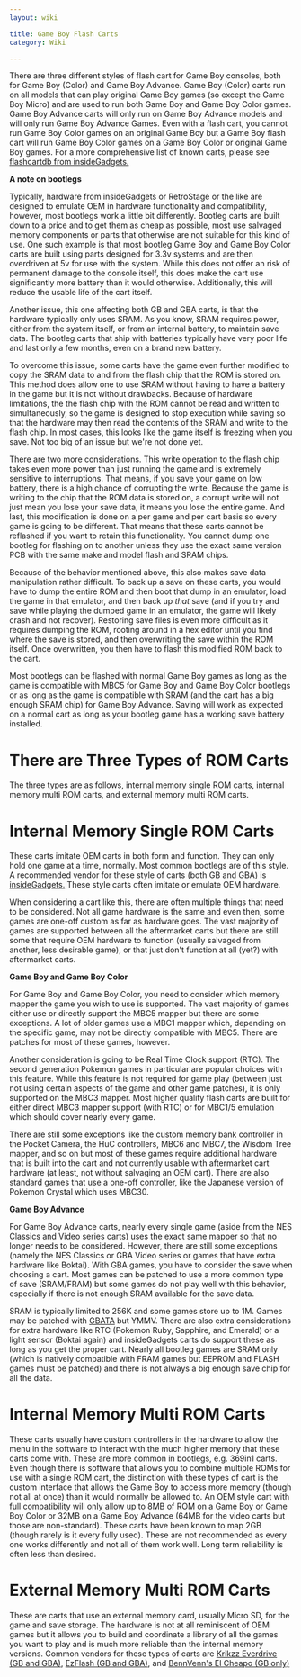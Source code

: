 ```yaml
---
layout: wiki

title: Game Boy Flash Carts
category: Wiki

---
```


There are three different styles of flash cart for Game Boy consoles, both for Game Boy (Color) and Game Boy Advance. Game Boy (Color) carts run on all models that can play original Game Boy games (so except the Game Boy Micro) and are used to run both Game Boy and Game Boy Color games. Game Boy Advance carts will only run on Game Boy Advance models and will only run Game Boy Advance Games. Even with a flash cart, you cannot run Game Boy Color games on an original Game Boy but a Game Boy flash cart will run Game Boy Color games on a Game Boy Color or original Game Boy games. For a more comprehensive list of known carts, please see [flashcartdb from insideGadgets.](https://flashcartdb.com)

**A note on bootlegs** 

Typically, hardware from insideGadgets or RetroStage or the like are designed to emulate OEM in hardware functionality and compatibility, however, most bootlegs work a little bit differently. Bootleg carts are built down to a price and to get them as cheap as possible, most use salvaged memory components or parts that otherwise are not suitable for this kind of use. One such example is that most bootleg Game Boy and Game Boy Color carts are built using parts designed for 3.3v systems and are then overdriven at 5v for use with the system. While this does not offer an risk of permanent damage to the console itself, this does make the cart use significantly more battery than it would otherwise. Additionally, this will reduce the usable life of the cart itself. 

Another issue, this one affecting both GB and GBA carts, is that the hardware typically only uses SRAM. As you know, SRAM requires power, either from the system itself, or from an internal battery, to maintain save data. The bootleg carts that ship with batteries typically have very poor life and last only a few months, even on a brand new battery. 

To overcome this issue, some carts have the game even further modified to copy the SRAM data to and from the flash chip that the ROM is stored on. This method does allow one to use SRAM without having to have a battery in the game but it is not without drawbacks. Because of hardware limitations, the the flash chip with the ROM cannot be read and written to simultaneously, so the game is designed to stop execution while saving so that the hardware may then read the contents of the SRAM and write to the flash chip. In most cases, this looks like the game itself is freezing when you save. Not too big of an issue but we're not done yet. 

There are two more considerations. This write operation to the flash chip takes even more power than just running the game and is extremely sensitive to interruptions. That means, if you save your game on low battery, there is a high chance of corrupting the write. Because the game is writing to the chip that the ROM data is stored on, a corrupt write will not just mean you lose your save data, it means you lose the entire game. And last, this modification is done on a per game and per cart basis so every game is going to be different. That means that these carts cannot be reflashed if you want to retain this functionality. You cannot dump one bootleg for flashing on to another unless they use the exact same version PCB with the same make and model flash and SRAM chips. 

Because of the behavior mentioned above, this also makes save data manipulation rather difficult. To back up a save on these carts, you would have to dump the entire ROM and then boot that dump in an emulator, load the game in that emulator, and then back up *that* save (and if you try and save while playing the dumped game in an emulator, the game will likely crash and not recover). Restoring save files is even more difficult as it requires dumping the ROM, rooting around in a hex editor until you find where the save is stored, and then overwriting the save within the ROM itself. Once overwritten, you then have to flash this modified ROM back to the cart. 

Most bootlegs can be flashed with normal Game Boy games as long as the game is compatible with MBC5 for Game Boy and Game Boy Color bootlegs or as long as the game is compatible with SRAM (and the cart has a big enough SRAM chip) for Game Boy Advance. Saving will work as expected on a normal cart as long as your bootleg game has a working save battery installed. 

# There are Three Types of ROM Carts

The three types are as follows, internal memory single ROM carts, internal memory multi ROM carts, and external memory multi ROM carts. 

# **Internal Memory Single ROM Carts** 

These carts imitate OEM carts in both form and function. They can only hold one game at a time, normally. Most common bootlegs are of this style. A recommended vendor for these style of carts (both GB and GBA) is [insideGadgets.](https://shop.insidegadgets.com/) These style carts often imitate or emulate OEM hardware. 

When considering a cart like this, there are often multiple things that need to be considered. Not all game hardware is the same and even then, some games are one-off custom as far as hardware goes. The vast majority of games are supported between all the aftermarket carts but there are still some that require OEM hardware to function (usually salvaged from another, less desirable game), or that just don't function at all (yet?) with aftermarket carts. 

**Game Boy and Game Boy Color**

For Game Boy and Game Boy Color, you need to consider which memory mapper the game you wish to use is supported. The vast majority of games either use or directly support the MBC5 mapper but there are some exceptions. A lot of older games use a MBC1 mapper which, depending on the specific game, may not be directly compatible with MBC5. There are patches for most of these games, however. 

Another consideration is going to be Real Time Clock support (RTC). The second generation Pokemon games in particular are popular choices with this feature. While this feature is not required for game play (between just not using certain aspects of the game and other game patches), it is only supported on the MBC3 mapper. Most higher quality flash carts are built for either direct MBC3 mapper support (with RTC) or for MBC1/5 emulation which should cover nearly every game. 

There are still some exceptions like the custom memory bank controller in the Pocket Camera, the HuC controllers, MBC6 and MBC7, the Wisdom Tree mapper, and so on but most of these games require additional hardware that is built into the cart and not currently usable with aftermarket cart hardware (at least, not without salvaging an OEM cart). There are also standard games that use a one-off controller, like the Japanese version of Pokemon Crystal which uses MBC30. 

**Game Boy Advance**

For Game Boy Advance carts, nearly every single game (aside from the NES Classics and Video series carts) uses the exact same mapper so that no longer needs to be considered. However, there are still some exceptions (namely the NES Classics or GBA Video series or games that have extra hardware like Boktai). With GBA games, you have to consider the save when choosing a cart. Most games can be patched to use a more common type of save (SRAM/FRAM) but some games do not play well with this behavior, especially if there is not enough SRAM available for the save data. 

SRAM is typically limited to 256K and some games store up to 1M. Games may be patched with [GBATA](https://digiex.net/threads/gbata-gameboy-advance-tool-rom-patch-into-remover-header-info-sram-save-patch.15059/) but YMMV. There are also extra considerations for extra hardware like RTC (Pokemon Ruby, Sapphire, and Emerald) or a light sensor (Boktai again) and insideGadgets carts do support these as long as you get the proper cart. Nearly all bootleg games are SRAM only (which is natively compatible with FRAM games but EEPROM and FLASH games must be patched) and there is not always a big enough save chip for all the data. 

# **Internal Memory Multi ROM Carts**

These carts usually have custom controllers in the hardware to allow the menu in the software to interact with the much higher memory that these carts come with. These are more common in bootlegs, e.g. 369in1 carts. Even though there is software that allows you to combine multiple ROMs for use with a single ROM cart, the distinction with these types of cart is the custom interface that allows the Game Boy to access more memory (though not all at once) than it would normally be allowed to. An OEM style cart with full compatibility will only allow up to 8MB of ROM on a Game Boy or Game Boy Color or 32MB on a Game Boy Advance (64MB for the video carts but those are non-standard). These carts have been known to map 2GB (though rarely is it every fully used). These are not recommended as every one works differently and not all of them work well. Long term reliability is often less than desired. 

# **External Memory Multi ROM Carts**

These are carts that use an external memory card, usually Micro SD, for the game and save storage. The hardware is not at all reminiscent of OEM games but it allows you to build and coordinate a library of all the games you want to play and is much more reliable than the internal memory versions. Common vendors for these types of carts are [Krikzz Everdrive (GB and GBA)](https://krikzz.com/store/), [EzFlash (GB and GBA)](http://www.ezflash.cn/), and [BennVenn's El Cheapo (GB only)](https://bennvenn.myshopify.com/collections/flash-carts)

